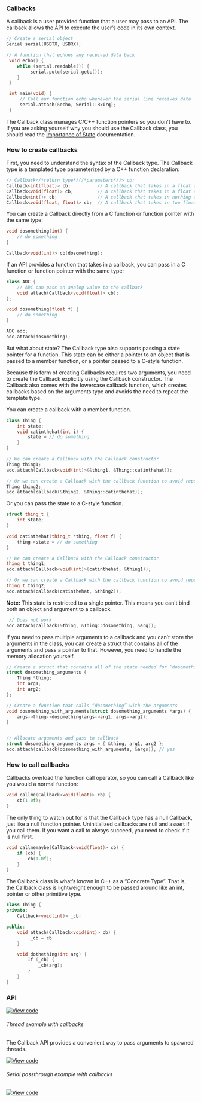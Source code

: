 ### Callbacks

A callback is a user provided function that a user may pass to an API. The callback allows the API to execute the user’s code in its own context.

```c++
// Create a serial object
Serial serial(USBTX, USBRX);

// A function that echoes any received data back
 void echo() {
    while (serial.readable()) {
         serial.putc(serial.getc());
    }
 }

 int main(void) {
     // Call our function echo whenever the serial line receives data
     serial.attach(&echo, Serial::RxIrq);
 }
```

The Callback class manages C/C++ function pointers so you don't have to. If you are asking yourself why you should use the Callback class, you should read the [Importance of State](callbacks_the_importance_of_state.md) documentation.

### How to create callbacks

First, you need to understand the syntax of the Callback type. The Callback type is a templated type parameterized by a C++ function declaration:

``` c++
// Callback</*return type*/(/*parameters*/)> cb;
Callback<int(float)> cb;          // A callback that takes in a float and returns an int
Callback<void(float)> cb;         // A callback that takes in a float and returns nothing
Callback<int()> cb;               // A callback that takes in nothing and returns an int
Callback<void(float, float)> cb;  // A callback that takes in two floats and returns nothing
```

You can create a Callback directly from a C function or function pointer with the same type:

``` c++
void dosomething(int) {
    // do something
}

Callback<void(int)> cb(dosomething);
```

If an API provides a function that takes in a callback, you can pass in a C function or function pointer with the same type:

``` c++
class ADC {
    // ADC can pass an analog value to the callback
    void attach(Callback<void(float)> cb);
};

void dosomething(float f) {
    // do something
}

ADC adc;
adc.attach(dosomething);
```

But what about state? The Callback type also supports passing a state pointer for a function. This state can be either a pointer to an object that is passed to a member function, or a pointer passed to a C-style function.

Because this form of creating Callbacks requires two arguments, you need to create the Callback explicitly using the Callback constructor. The Callback also comes with the lowercase callback function, which creates callbacks based on the arguments type and avoids the need to repeat the template type.

You can create a callback with a member function.

``` c++
class Thing {
    int state;
    void catinthehat(int i) {
        state = // do something
    }
}

// We can create a Callback with the Callback constructor
Thing thing1;
adc.attach(Callback<void(int)>(&thing1, &Thing::catinthehat));

// Or we can create a Callback with the callback function to avoid repeating ourselves
Thing thing2;
adc.attach(callback(&thing2, &Thing::catinthehat));
```

Or you can pass the state to a C-style function.

``` c++
struct thing_t {
    int state;
}

void catinthehat(thing_t *thing, float f) {
    thing->state = // do something
}

// We can create a Callback with the Callback constructor
thing_t thing1;
adc.attach(Callback<void(int)>(catinthehat, &thing1));

// Or we can create a Callback with the callback function to avoid repeating ourselves
thing_t thing2;
adc.attach(callback(catinthehat, &thing2));
```

<span class="notes">**Note:** This state is restricted to a single pointer. This means you can’t bind both an object and argument to a callback.</span>

``` c++
 // Does not work
adc.attach(callback(&thing, &Thing::dosomething, &arg));
```

If you need to pass multiple arguments to a callback and you can’t store the arguments in the class, you can create a struct that contains all of the arguments and pass a pointer to that. However, you need to handle the memory allocation yourself.

``` c++
// Create a struct that contains all of the state needed for “dosomething”
struct dosomething_arguments {
    Thing *thing;
    int arg1;
    int arg2;
};

// Create a function that calls “dosomething” with the arguments
void dosomething_with_arguments(struct dosomething_arguments *args) {
    args->thing->dosomething(args->arg1, args->arg2);
}


// Allocate arguments and pass to callback
struct dosomething_arguments args = { &thing, arg1, arg2 };
adc.attach(callback(dosomething_with_arguments, &args)); // yes
```

### How to call callbacks

Callbacks overload the function call operator, so you can call a Callback like you would a normal function:

```c++
void callme(Callback<void(float)> cb) {
    cb(1.0f);
}
```

The only thing to watch out for is that the Callback type has a null Callback, just like a null function pointer. Uninitialized callbacks are null and assert if you call them. If you want a call to always succeed, you need to check if it is null first.

``` c++
void callmemaybe(Callback<void(float)> cb) {
    if (cb) {
        cb(1.0f);
    }
}
```

The Callback class is what’s known in C++ as a “Concrete Type”. That is, the Callback class is lightweight enough to be passed around like an int, pointer or other primitive type.

```c++
class Thing {
private:
    Callback<void(int)> _cb;

public:
    void attach(Callback<void(int)> cb) {
         _cb = cb
    }

    void dothething(int arg) {
        If (_cb) {
            _cb(arg);
        }
    }
}
```

### API

[![View code](https://www.mbed.com/embed/?type=library)](https://docs.mbed.com/docs/mbed-os-api/en/mbed-os-5.5/api/classmbed_1_1Callback_3_01R_07A0_08_4.html)

 ###### Thread example with callbacks

The Callback API provides a convenient way to pass arguments to spawned threads.

 [![View code](https://www.mbed.com/embed/?url=https://developer.mbed.org/teams/mbed_example/code/rtos_threading_with_callback/)](https://developer.mbed.org/teams/mbed_example/code/rtos_threading_with_callback/file/d4b2a035ffe3/main.cpp)

###### Serial passthrough example with callbacks
[![View code](https://www.mbed.com/embed/?url=https://developer.mbed.org/teams/mbed_example/code/rtos_threading_with_callback/)](https://developer.mbed.org/users/mbedAustin/code/SerialPassthrough/file/96cb82af9996/main.cpp)


